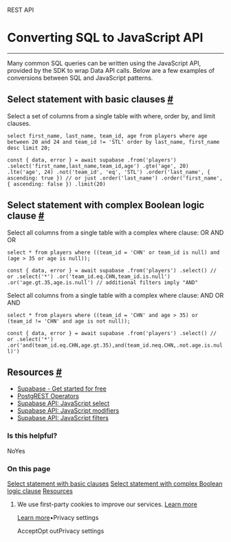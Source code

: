 REST API

# Converting SQL to JavaScript API

* * *

Many common SQL queries can be written using the JavaScript API, provided by the SDK to wrap Data API calls. Below are a few examples of conversions between SQL and JavaScript patterns.

## Select statement with basic clauses [\#](https://supabase.com/docs/guides/api/sql-to-api\#select-statement-with-basic-clauses)

Select a set of columns from a single table with where, order by, and limit clauses.

`
select first_name, last_name, team_id, age
from players
where age between 20 and 24 and team_id != 'STL'
order by last_name, first_name desc
limit 20;
`

`
const { data, error } = await supabase
.from('players')
.select('first_name,last_name,team_id,age')
.gte('age', 20)
.lte('age', 24)
.not('team_id', 'eq', 'STL')
.order('last_name', { ascending: true }) // or just .order('last_name')
.order('first_name', { ascending: false })
.limit(20)
`

## Select statement with complex Boolean logic clause [\#](https://supabase.com/docs/guides/api/sql-to-api\#select-statement-with-complex-boolean-logic-clause)

Select all columns from a single table with a complex where clause: OR AND OR

`
select *
from players
where ((team_id = 'CHN' or team_id is null) and (age > 35 or age is null));
`

`
const { data, error } = await supabase
.from('players')
.select() // or .select('*')
.or('team_id.eq.CHN,team_id.is.null')
.or('age.gt.35,age.is.null') // additional filters imply "AND"
`

Select all columns from a single table with a complex where clause: AND OR AND

`
select *
from players
where ((team_id = 'CHN' and age > 35) or (team_id != 'CHN' and age is not null));
`

`
const { data, error } = await supabase
.from('players')
.select() // or .select('*')
.or('and(team_id.eq.CHN,age.gt.35),and(team_id.neq.CHN,.not.age.is.null)')
`

## Resources [\#](https://supabase.com/docs/guides/api/sql-to-api\#resources)

- [Supabase - Get started for free](https://supabase.com/)
- [PostgREST Operators](https://postgrest.org/en/stable/api.html#operators)
- [Supabase API: JavaScript select](https://supabase.com/docs/reference/javascript/select)
- [Supabase API: JavaScript modifiers](https://supabase.com/docs/reference/javascript/using-modifiers)
- [Supabase API: JavaScript filters](https://supabase.com/docs/reference/javascript/using-filters)

### Is this helpful?

NoYes

### On this page

[Select statement with basic clauses](https://supabase.com/docs/guides/api/sql-to-api#select-statement-with-basic-clauses) [Select statement with complex Boolean logic clause](https://supabase.com/docs/guides/api/sql-to-api#select-statement-with-complex-boolean-logic-clause) [Resources](https://supabase.com/docs/guides/api/sql-to-api#resources)

1. We use first-party cookies to improve our services. [Learn more](https://supabase.com/privacy#8-cookies-and-similar-technologies-used-on-our-european-services)



   [Learn more](https://supabase.com/privacy#8-cookies-and-similar-technologies-used-on-our-european-services)•Privacy settings





   AcceptOpt outPrivacy settings